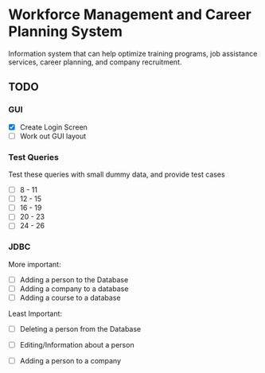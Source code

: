 # Workforce Management and Career Planning System

Information system that can help optimize training programs, job assistance
services, career planning, and company recruitment. 

## TODO

### GUI

- [x] Create Login Screen
- [ ] Work out GUI layout 

### Test Queries

Test these queries with small dummy data, and provide test cases

- [ ] 8 - 11
- [ ] 12 - 15
- [ ] 16 - 19
- [ ] 20 - 23
- [ ] 24 - 26

### JDBC

More important:

- [ ] Adding a person to the Database
- [ ] Adding a company to a database
- [ ] Adding a course to a database

Least Important:

- [ ] Deleting a person from the Database
- [ ] Editing/Information about a person 
- [ ] Adding a person to a company 

